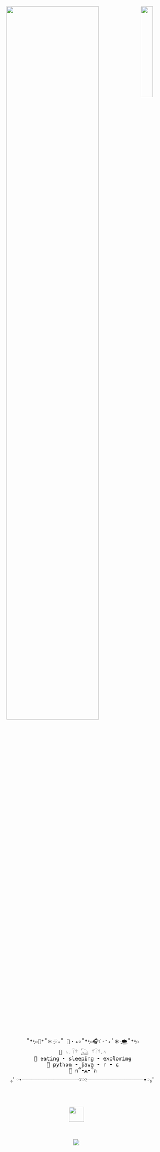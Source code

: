 <div align="center">
<img src="https://github.com/innng/innng/assets/26755058/5e0ce0fb-c544-4f8c-a307-5849165746d0" width="25%" align="right" />
<img src="https://readme-typing-svg.demolab.com?font=Inconsolata&weight=500&size=50&duration=4000&pause=300&color=dec36d&center=true&vCenter=true&multiline=true&repeat=false&random=false&width=1300&height=140&lines=hi+hi;i'm+helen%2C+a+cchc+summer+intern+%E2%9C%A9" width="70%" />
<br><br>
<pre>
    ˚*•̩̩͙✩🫧*˚＊·̩̩̥͙♡₊˚ 🦢・₊✧˚*•̩̩͙✩🎧☾⋆⁺₊˚＊·̩̩̥͙🌨˚*•̩̩͙✩
    🍥 ☆.𓋼𓍊 𓆏 𓍊𓋼𓍊.☆
    🍙 eating • sleeping • exploring
    🤍 python • java • r • c
    💭 ฅ՞•ﻌ•՞ฅ
    ｡ﾟ༶•┈┈┈┈┈┈┈┈┈┈┈┈┈┈┈┈┈┈୨♡୧┈┈┈┈┈┈┈┈┈┈┈┈┈┈┈┈┈┈•༶｡ﾟ
</pre>
<br><br>
<img src="https://raw.githubusercontent.com/innng/innng/master/assets/kyubey.gif" height="40" />
<br><br><br>
    
[![](https://img.shields.io/badge/linkedin-0a66c2)](https://www.linkedin.com/in/helen-fu-4a94b42ab/)
</div>
